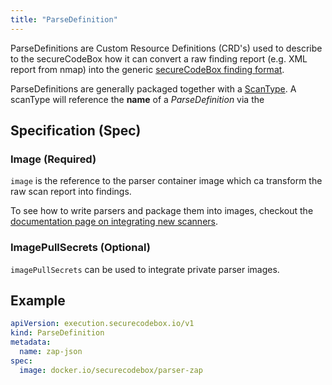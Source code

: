 ```yaml
---
title: "ParseDefinition"
---
```


ParseDefinitions are Custom Resource Definitions (CRD's) used to describe to the secureCodeBox how it can convert a raw finding report (e.g. XML report from nmap) into the generic [secureCodeBox finding format](/docs/api/finding).

ParseDefinitions are generally packaged together with a [ScanType](https://docs.securecodebox.io/docs/crds/scan-type).
A scanType will reference the **name** of a *ParseDefinition* via the 

## Specification (Spec)

### Image (Required)

`image` is the reference to the parser container image which ca transform the raw scan report into findings.

To see how to write parsers and package them into images, checkout the [documentation page on integrating new scanners](docs/contributing/integrating-a-scanner).

### ImagePullSecrets (Optional)

`imagePullSecrets` can be used to integrate private parser images.

## Example

```yaml
apiVersion: execution.securecodebox.io/v1
kind: ParseDefinition
metadata:
  name: zap-json
spec:
  image: docker.io/securecodebox/parser-zap
```